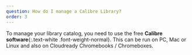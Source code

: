 ```yaml
---
question: How do I manage a Calibre Library?
order: 3
---
```

To manage your library catalog, you need to use the free __Calibre software__{:.text-white .font-weight-normal}. This can be run on PC, Mac or Linux and also on Cloudready Chromebooks / Chromeboxes.